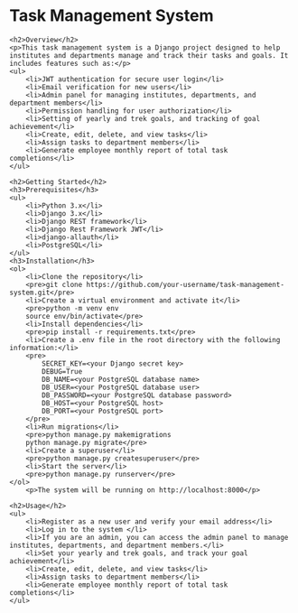 <!DOCTYPE html>
<html>
<head>
    <title>Task Management System</title>
</head>
<body>
    <h1>Task Management System</h1>

    <h2>Overview</h2>
    <p>This task management system is a Django project designed to help institutes and departments manage and track their tasks and goals. It includes features such as:</p>
    <ul>
        <li>JWT authentication for secure user login</li>
        <li>Email verification for new users</li>
        <li>Admin panel for managing institutes, departments, and department members</li>
        <li>Permission handling for user authorization</li>
        <li>Setting of yearly and trek goals, and tracking of goal achievement</li>
        <li>Create, edit, delete, and view tasks</li>
        <li>Assign tasks to department members</li>
        <li>Generate employee monthly report of total task completions</li>
    </ul>

    <h2>Getting Started</h2>
    <h3>Prerequisites</h3>
    <ul>
        <li>Python 3.x</li>
        <li>Django 3.x</li>
        <li>Django REST framework</li>
        <li>Django Rest Framework JWT</li>
        <li>django-allauth</li>
        <li>PostgreSQL</li>
    </ul>
    <h3>Installation</h3>
    <ol>
        <li>Clone the repository</li>
        <pre>git clone https://github.com/your-username/task-management-system.git</pre>
        <li>Create a virtual environment and activate it</li>
        <pre>python -m venv env
        source env/bin/activate</pre>
        <li>Install dependencies</li>
        <pre>pip install -r requirements.txt</pre>
        <li>Create a .env file in the root directory with the following information:</li>
        <pre>
            SECRET_KEY=<your Django secret key>
            DEBUG=True
            DB_NAME=<your PostgreSQL database name>
            DB_USER=<your PostgreSQL database user>
            DB_PASSWORD=<your PostgreSQL database password>
            DB_HOST=<your PostgreSQL host>
            DB_PORT=<your PostgreSQL port>
        </pre>
        <li>Run migrations</li>
        <pre>python manage.py makemigrations
        python manage.py migrate</pre>
        <li>Create a superuser</li>
        <pre>python manage.py createsuperuser</pre>
        <li>Start the server</li>
        <pre>python manage.py runserver</pre>
    </ol>
        <p>The system will be running on http://localhost:8000</p>

    <h2>Usage</h2>
    <ul>
        <li>Register as a new user and verify your email address</li>
        <li>Log in to the system </li>
        <li>If you are an admin, you can access the admin panel to manage institutes, departments, and department members.</li> 
        <li>Set your yearly and trek goals, and track your goal achievement</li> 
        <li>Create, edit, delete, and view tasks</li>
        <li>Assign tasks to department members</li>
        <li>Generate employee monthly report of total task completions</li>
    </ul>
</body>
</html>


